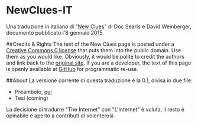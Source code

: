 # NewClues-IT
Una traduzione in italiano di "[New Clues](http://cluetrain.com/newclues/)" di Doc Searls e David Weinberger, documento pubblicato l'8 gennaio 2015. 

##Credits & Rights
The text of the New Clues page is posted under a [Creative Commons 0 license](http://creativecommons.org/licenses/publicdomain/) that puts them into the public domain. Use them as you would like. Obviously, it would be polite to credit the authors and link back to the [original site](http://cluetrain.com/newclues/). If you are a developer, the text of this page is openly available at [GitHub](https://github.com/dweinberger/newclues) for programmatic re-use. 

##About
La versione corrente di questa traduzione è la 0.1, divisa in due file:

- Preambolo, [qui](https://github.com/macchioni/NewClues-IT/blob/master/NewClues-IT_01.Preambolo)
- Tesi (coming)

La decisione di tradurre "The Internet" con "L'Internet" è voluta, il resto è opinabile e aperto a contributi di volenterosi.
